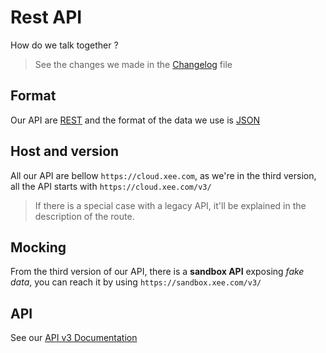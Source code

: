 # Rest API

How do we talk together ?

> See the changes we made in the [Changelog](CHANGELOG.md) file

## Format 

Our API are [REST](https://fr.wikipedia.org/wiki/Representational_State_Transfer) and the format of the data we use is [JSON](https://fr.wikipedia.org/wiki/JavaScript_Object_Notation)

## Host and version

All our API are bellow `https://cloud.xee.com`, as we're in the third version, all the API starts with `https://cloud.xee.com/v3/`

> If there is a special case with a legacy API, it'll be explained in the description of the route.

## Mocking

From the third version of our API, there is a **sandbox API** exposing *fake data*, you can reach it by using `https://sandbox.xee.com/v3/`

## API

See our [API v3 Documentation](api/v3/README.md)